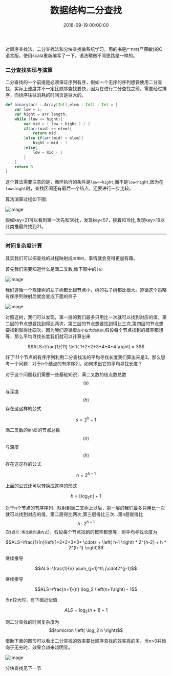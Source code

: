 ﻿---
layout: post
title: 数据结构二分查找
date: 2018-09-19 00:00:00
categories: 算法与数据结构
---

对顺序查找法、二分查找法和分块查找做系统学习。用的书是``严老师``(严薇敏)的C语言版，使用scala重新编写了一下。语法稍微不同思路是一样的。

### 二分查找实现与演算

二分查找的一个前提是必须保证序列有序，假如一个无序的序列想要使用二分查找，实际上速度并不一定比顺序查找要快，因为在进行二分查找之前，需要经过排序，而排序往往消耗的时间页是巨大的。

```scala
def binary(arr : Array[Int],elem : Int) : Int = {
    var low = 1;
    var hight = arr.length;
    while (low <= hight){
        var mid = ( low + hight ) / 2
        if(arr(mid) == elem){
            return mid
        }else if(arr(mid) > elem){
            hight = mid - 1
        }else{
            low = mid - 1
        }
    }
    return 0
}
```

这个算法需要注意的是，循环执行的条件是``low<=hight``,而不是``low<hight``,因为在``low<hight``时，查找区间还有最后一个结点，还要进行一步比较。

算法演算过程如下图:

![image](http://ww1.sinaimg.cn/large/0066vfZIgy1fvera5s0nsj30dw08oaae.jpg)


假如key=21可以看到第一次先和56比，发现key<57，接着和19比,发现key>19以此类推最终找到21。

---

### 时间复杂度计算

其实我们可以把查找的过程映射成``决策树``，事情就会变得更加有趣。


首先我们需要知道什么是满二叉数,像下图中的``(a)``

![image](http://ww1.sinaimg.cn/large/0066vfZIgy1fvgdscfqhaj30go0dojrk.jpg)

我们遵循一个规律树的左子树都比根节点小，树的右子树都比根大。遵循这个策略有序序列映射后就会变成下面的样子

![image](http://ww1.sinaimg.cn/large/0066vfZIgy1fverk413b4j30di0a5glm.jpg)

对照这树，我们可以发现，第一层的我们最多只用比一次就可以找到对应的值，第二层的节点想要找到得比两次，第三层的节点想要找到得比三次,第四层的节点想要找到就得比四次。因为我们遵循着``左小右大的原则``,假设每个节点找到的概率都想等，那么平均寻找长度我们就可以计算出来

$$ALS=\frac{1}{11} \left( 1+2*2+3*4+4*4 \right) = 3$$

好了!11个节点的有序序列利用二分查找法的平均寻找长度我们算出来是3。那么思考一个问题：对于n个结点的有序序列，如何求出它的平均寻找长度？

对于这个问题我们需要一些基础知识，满二叉数的结点数总数 $$\left( s \right) $$ 与深度$$\left( h \right) $$ 存在这这样的公式

$$s=2^h-1$$

满二叉数的``第n层``的节点总数 $$\left( n \right) $$ 与深度$$\left( h \right) $$ 存在这这样的公式

$$n=2^{h-1}$$

上面的公式还可以转换成这样的形式

$$h = \lfloor\log_2 n\rfloor + 1$$

对于n个节点的有序序列，映射到满二叉树上以后，第一层的我们最多只用比一次就可以找到对应的值，第二层得比两次,第三层得比三次...第n层就得比$$h\cdot2^{h-1}$$次(``提示:等比数列通向式``)，假设每个节点找到的概率都想等，则平均寻找长度为

$$ALS=\frac{1}{n}\left(1+2*2+3*3+ \cdots + \left( h-1 \right) * 2^{h-2} + h * 2^{h-1} \right)$$

继续推导

$$ALS=\frac{1}{n} \sum_{j=1}^h\ j\cdot2^{j-1}$$

继续推导

$$ALS=\frac{n+1}{n} \log_2 \left(n+1\right) - 1$$

当n较大时，有下面近似值

$$ALS=\log_2 \left(n+1\right) - 1$$


则二分查找的时间复杂度为$$\omicron \left( \log_2 n \right)$$


借助下面的图形可以看出二分查找的效率要比顺序查找的效率高的多，当n>0并趋向于无穷时，效果会越来越明显。

![image](http://ww1.sinaimg.cn/large/0066vfZIly1fvgx9gl0mjj30e80aoq31.jpg)

分块查找见下一节